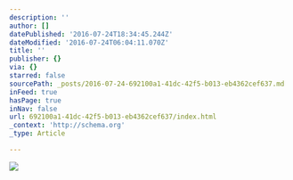 ```yaml
---
description: ''
author: []
datePublished: '2016-07-24T18:34:45.244Z'
dateModified: '2016-07-24T06:04:11.070Z'
title: ''
publisher: {}
via: {}
starred: false
sourcePath: _posts/2016-07-24-692100a1-41dc-42f5-b013-eb4362cef637.md
inFeed: true
hasPage: true
inNav: false
url: 692100a1-41dc-42f5-b013-eb4362cef637/index.html
_context: 'http://schema.org'
_type: Article

---
```

![](https://the-grid-user-content.s3-us-west-2.amazonaws.com/0ba50a31-9c46-4325-8e7b-1df0a1307559.jpg)